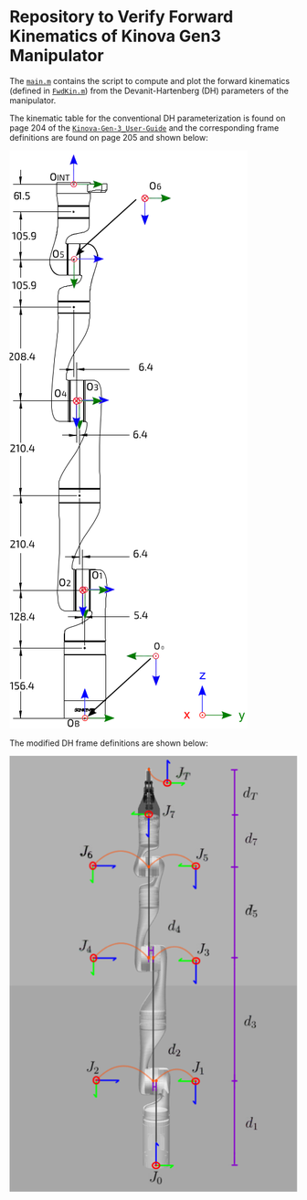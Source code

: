 # Repository to Verify Forward Kinematics of Kinova Gen3 Manipulator
The [`main.m`](scripts/main.m) contains the script to compute and plot the forward kinematics (defined in [`FwdKin.m`](functions/FwdKin.m)) from the Devanit-Hartenberg (DH) parameters of the manipulator.

The kinematic table for the conventional DH parameterization is found on page 204 of the [`Kinova-Gen-3_User-Guide`](documentation/Kinova-Gen-3_User-Guide.pdf) and the corresponding frame definitions are found on page 205 and shown below:

![DH Parameters](images/DH_Kinova.png "DH Parameter Frame Definitions")

The modified DH frame definitions are shown below:

![Modified DH Parameters](images/modDH_Kinova.png "Modified DH Parameter Frame Definitions")